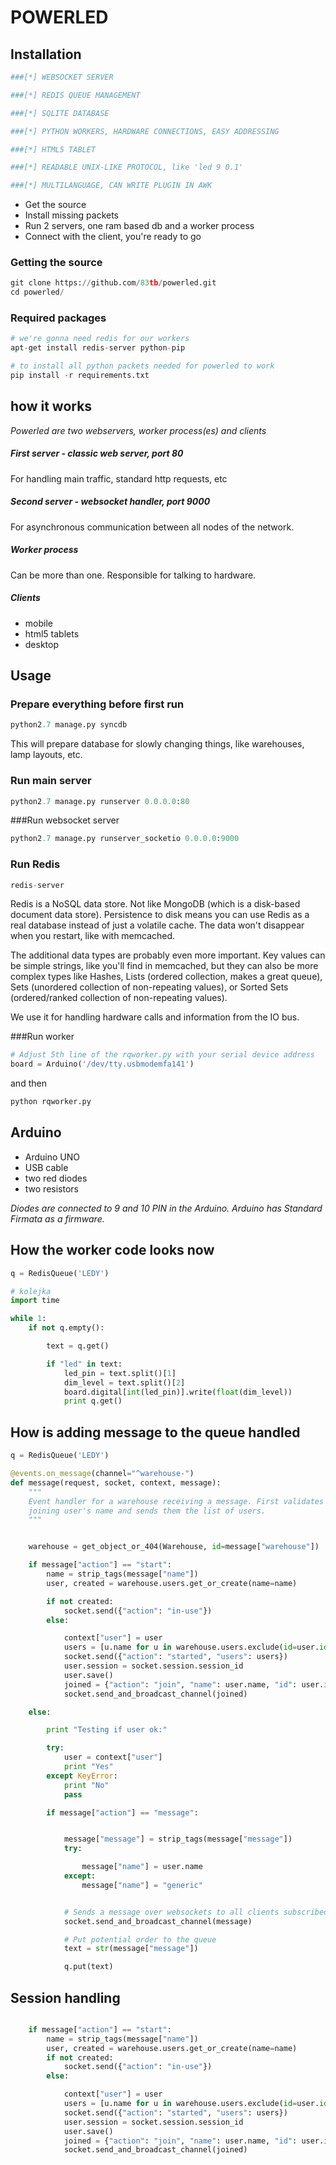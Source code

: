 # POWERLED

## Installation

```python
###[*] WEBSOCKET SERVER

###[*] REDIS QUEUE MANAGEMENT

###[*] SQLITE DATABASE

###[*] PYTHON WORKERS, HARDWARE CONNECTIONS, EASY ADDRESSING

###[*] HTML5 TABLET

###[*] READABLE UNIX-LIKE PROTOCOL, like 'led 9 0.1'

###[*] MULTILANGUAGE, CAN WRITE PLUGIN IN AWK
```

* Get the source
* Install missing packets
* Run 2 servers, one ram based db and a worker process
* Connect with the client, you're ready to go

### Getting the source

```python
git clone https://github.com/83tb/powerled.git
cd powerled/
```

### Required packages
```python
# we're gonna need redis for our workers
apt-get install redis-server python-pip

# to install all python packets needed for powerled to work
pip install -r requirements.txt
```

## how it works

*Powerled are two webservers, worker process(es) and clients*


##### First server - classic web server, port 80

For handling main traffic, standard http requests, etc

##### Second server - websocket handler, port 9000

For asynchronous communication between all nodes of the network.

##### Worker process

Can be more than one. Responsible for talking to hardware.

##### Clients

* mobile
* html5 tablets
* desktop




## Usage

### Prepare everything before first run

```python
python2.7 manage.py syncdb

```

This will prepare database for slowly changing things, like warehouses, lamp layouts, etc.



### Run main server
```python
python2.7 manage.py runserver 0.0.0.0:80

```

###Run websocket server
```python
python2.7 manage.py runserver_socketio 0.0.0.0:9000

```

### Run Redis
```python
redis-server

```

Redis is a NoSQL data store. Not like MongoDB (which is a disk-based document data store).
Persistence to disk means you can use Redis as a real database instead of just a volatile cache.
The data won't disappear when you restart, like with memcached.

The additional data types are probably even more important.
Key values can be simple strings, like you'll find in memcached, but they can also be more complex types like Hashes, Lists (ordered collection, makes a great queue), Sets (unordered collection of non-repeating values), or Sorted Sets (ordered/ranked collection of non-repeating values).

We use it for handling hardware calls and information from the IO bus.


###Run worker
```python
# Adjust 5th line of the rqworker.py with your serial device address
board = Arduino('/dev/tty.usbmodemfa141')
```

and then

```python
python rqworker.py

```


## Arduino

* Arduino UNO
* USB cable
* two red diodes
* two resistors

*Diodes are connected to 9 and 10 PIN in the Arduino. Arduino has Standard Firmata as a firmware.*



## How the worker code looks now

```python
q = RedisQueue('LEDY')

# kolejka
import time

while 1:
    if not q.empty():

        text = q.get()

        if "led" in text:
            led_pin = text.split()[1]
            dim_level = text.split()[2]
            board.digital[int(led_pin)].write(float(dim_level))
            print q.get()

```


## How is adding message to the queue handled

```python
q = RedisQueue('LEDY')

@events.on_message(channel="^warehouse-")
def message(request, socket, context, message):
    """
    Event handler for a warehouse receiving a message. First validates a
    joining user's name and sends them the list of users.
    """


    warehouse = get_object_or_404(Warehouse, id=message["warehouse"])

    if message["action"] == "start":
        name = strip_tags(message["name"])
        user, created = warehouse.users.get_or_create(name=name)

        if not created:
            socket.send({"action": "in-use"})
        else:

            context["user"] = user
            users = [u.name for u in warehouse.users.exclude(id=user.id)]
            socket.send({"action": "started", "users": users})
            user.session = socket.session.session_id
            user.save()
            joined = {"action": "join", "name": user.name, "id": user.id}
            socket.send_and_broadcast_channel(joined)

    else:

        print "Testing if user ok:"

        try:
            user = context["user"]
            print "Yes"
        except KeyError:
            print "No"
            pass

        if message["action"] == "message":


            message["message"] = strip_tags(message["message"])
            try:

                message["name"] = user.name
            except:
                message["name"] = "generic"


            # Sends a message over websockets to all clients subscribed to the channel
            socket.send_and_broadcast_channel(message)

            # Put potential order to the queue
            text = str(message["message"])

            q.put(text)


```



## Session handling

```python

    if message["action"] == "start":
        name = strip_tags(message["name"])
        user, created = warehouse.users.get_or_create(name=name)
        if not created:
            socket.send({"action": "in-use"})
        else:

            context["user"] = user
            users = [u.name for u in warehouse.users.exclude(id=user.id)]
            socket.send({"action": "started", "users": users})
            user.session = socket.session.session_id
            user.save()
            joined = {"action": "join", "name": user.name, "id": user.id}
            socket.send_and_broadcast_channel(joined)

```